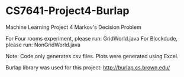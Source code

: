 # CS7641-Project4-Burlap
Machine Learning Project 4
Markov's Decision Problem


For Four rooms experiment, please run:
GridWorld.java
For Blockdude, please run:
NonGridWorld.java

Note: 
Code only generates csv files. Plots were generated using Excel.

Burlap library was used for this project:
http://burlap.cs.brown.edu/
